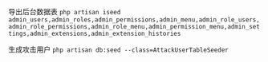 导出后台数据表
`
php artisan iseed admin_users,admin_roles,admin_permissions,admin_menu,admin_role_users,admin_role_permissions,admin_role_menu,admin_permission_menu,admin_settings,admin_extensions,admin_extension_histories
`

生成攻击用户
`
php artisan db:seed --class=AttackUserTableSeeder
`
